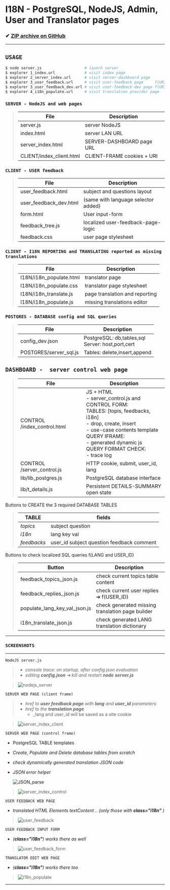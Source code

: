 # I18N - PostgreSQL, NodeJS, Admin, User and Translator pages

### ✔ [ZIP archive on GitHub](../../archive/master.zip)

<hr>

## `USAGE`
<!--{{{-->
```bash
$ node server.js                   # launch server
$ explorer 1_index.url             # visit index page
$ explorer 2_server_index.url      # visit server-dashboard page
$ explorer 3_user_feedback.url     # visit user-feedback page     f(URI/cookies: LANG,USER_ID)
$ explorer 3_user_feedback_dev.url # visit user-feedback-dev page f(URI/cookies: LANG,USER_ID) SELECT[250])
$ explorer 4_i18n_populate.url     # visit translation provider page
```

<!--}}}-->

### `SERVER - NodeJS and web pages`
<!--{{{-->

> File                          | Description
> ------------------------------|---------------------------
> server.js                     | server NodeJS
> index.html                    | server LAN URL
> server_index.html             | SERVER-DASHBOARD page URL
> CLIENT/index_client.html      | CLIENT-FRAME cookies + URI

<!--}}}-->

### `CLIENT - USER feedback`
<!--{{{-->

> File                          | Description
> ------------------------------|------------------------------------
> user_feedback.html            | subject and questions layout
> user_feedback_dev.html        | (same with language selector added)
> form.html                     | User input-form
> feedback_tree.js              | localized user-feedback-page-logic
> feedback.css                  | user page stylesheet

<!--}}}-->

### `CLIENT - I18N REPORTING and TRANSLATING reported as missing translations`
<!--{{{-->

> File                          | Description
> ------------------------------|-------------------------------
> I18N/i18n_populate.html       | translator page
> I18N/i18n_populate.css        | translator page stylesheet
> I18N/i18n_translate.js        | page translation and reporting
> I18N/i18n_populate.js         | missing translations editor

<!--}}}-->

### `POSTGRES - DATABASE config and SQL queries`
<!--{{{-->

> File                          | Description
> ------------------------------|-------------
> config_dev.json               | PostgreSQL: db,tables,sql<br>Server: host,port,cert
> POSTGRES/server_sql.js        | Tables: delete,insert,append

<!--}}}-->

## `DASHBOARD -  server control web page`
<!--{{{-->

> File                        | Description
> ----------------------------|-------------
> CONTROL /index_control.html | JS + HTML<br>- server_control.js and CONTROL FORM:<br>TABLES: [topis, feedbacks, i18n]<br>- drop, create, insert<br>- use-case contents template<br>QUERY IFRAME:<br>- generated dynamic js<br>QUERY FORMAT CHECK:<br>- trace log
> CONTROL /server_control.js  | HTTP cookie, submit, user_id, lang      
>      lib/lib_postgres.js    | PostgreSQL database interface
>      lib/t_details.js       | Persistent DETAILS-SUMMARY open state   

<!--}}}-->

  Buttons to CREATE the 3 required DATABASE TABLES
<!--{{{-->

> TABLE       | fields
> ------------|-------
> *topics*    | subject  question
> *i18n*      | lang     key      val
> *feedbacks* | user_id  subject  question feedback comment

<!--}}}-->

  Buttons to check localized SQL queries f(LANG and USER_ID)
<!--{{{-->

> Button                        | Description
> ------------------------------|-------------------------------------------------
> feedback_topics_json.js       | check current topics table content
> feedback_replies_json.js      | check current user replies ➔ f(USER_ID)
> populate_lang_key_val_json.js | check generated missing translation page builder
> i18n_translate_json.js        | check generated LANG translation dictionary

<!--}}}-->

<hr>

### `SCREENSHOTS`

<hr>

`NodeJS server.js` <!--{{{-->
> * _console trace: on startup, after config.json evaluation_
> * _editing **config.json** ➔ kill and restart **node server.js**_

> ![nodejs_server](/screenshot/nodejs_server.png)

<!--}}}-->
`SERVER WEB PAGE (client frame)` <!--{{{-->
> * _href to **user feedback page** with **lang** and **user_id** parameters_
> * _href to the **translation page**_
>    * _lang and user_id will be saved as a site cookie

> ![server_index_client](/screenshot/server_index_client.png)

<!--}}}-->
`SERVER WEB PAGE (control frame)` <!--{{{-->
* PostgreSQL TABLE templates
* _Create, Populate and Delete database tables from scratch_
* _check dynamically generated translation JSON code_
* _JSON error helper_

    ![JSON_parse](/screenshot/JSON_parse.png)

> ![server_index_control](/screenshot/server_index_control.png)

<!--}}}-->
`USER FEEDBACK WEB PAGE` <!--{{{-->
* _translated HTML Elements textContent .. (only those with **class="i18n"** )_

> ![user_feedback](/screenshot/user_feedback.png)

<!--}}}-->
`USER FEEDBACK INPUT FORM` <!--{{{-->
* _(**class="i18n"**) works there as well_

> ![user_feedback_form](/screenshot/user_feedback_form.png)

<!--}}}-->
`TRANSLATOR EDIT WEB PAGE` <!--{{{-->
* _(**class="i18n"**) works there too_

> ![i18n_populate](/screenshot/i18n_populate.png)
<!--}}}-->

<hr>
